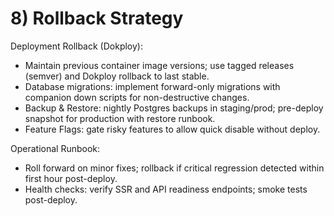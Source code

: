 # 8) Rollback Strategy
Deployment Rollback (Dokploy):
- Maintain previous container image versions; use tagged releases (semver) and Dokploy rollback to last stable.
- Database migrations: implement forward-only migrations with companion down scripts for non-destructive changes.
- Backup & Restore: nightly Postgres backups in staging/prod; pre-deploy snapshot for production with restore runbook.
- Feature Flags: gate risky features to allow quick disable without deploy.

Operational Runbook:
- Roll forward on minor fixes; rollback if critical regression detected within first hour post-deploy.
- Health checks: verify SSR and API readiness endpoints; smoke tests post-deploy.
